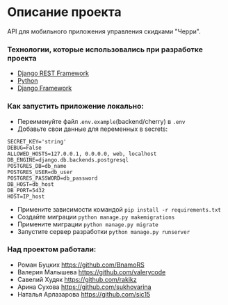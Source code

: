 # Описание проекта
API для мобильного приложения управления скидками "Черри".

### Технологии, которые использовались при разработке проекта
- [Django REST Framework](https://www.django-rest-framework.org/)
- [Python](https://www.python.org/)
- [Django Framework](https://www.djangoproject.com/)

### Как запустить приложение локально:
- Переименуйте файл .`env.example`(backend/cherry) в `.env`
- Добавьте свои данные для переменных в secrets:
```
SECRET_KEY='string'
DEBUG=False
ALLOWED_HOSTS=127.0.0.1, 0.0.0.0, web, localhost
DB_ENGINE=django.db.backends.postgresql
POSTGRES_DB=db_name
POSTGRES_USER=db_user
POSTGRES_PASSWORD=db_password
DB_HOST=db_host
DB_PORT=5432
HOST=IP_host
```


- Примените зависимости командой `pip install -r requirements.txt`
- Создайте миграции `python manage.py makemigrations`
- Примените миграции `python manage.py migrate`
- Запустите сервер разработки `python manage.py runserver`

### Над проектом работали:
* Роман Буцких https://github.com/BnamoRS
* Валерия Малышева https://github.com/valerycode
* Савелий Худяк https://github.com/rakikz
* Арина Сухова https://github.com/sukhovarina
* Наталья Арлазарова https://github.com/sic15

